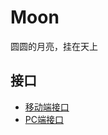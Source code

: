 # Moon

圆圆的月亮，挂在天上

## 接口

+ [移动端接口](https://github.com/SecretCastle/Moon/blob/master/doc/api.md)
+ [PC端接口](https://github.com/SecretCastle/Moon/blob/master/doc/apiOfpc.md)